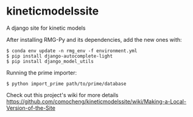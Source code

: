 # kineticmodelssite
A django site for kinetic models

After installing RMG-Py and its dependencies, add the new ones with:

```
$ conda env update -n rmg_env -f environment.yml
$ pip install django-autocomplete-light
$ pip install django_model_utils
```

Running the prime importer: 
```
$ python import_prime path/to/prime/database
```

Check out this project's wiki for more details
https://github.com/comocheng/kineticmodelssite/wiki/Making-a-Local-Version-of-the-Site

